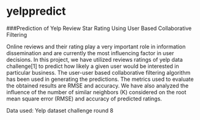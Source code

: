 # yelppredict
###Prediction of Yelp Review Star Rating Using User Based Collaborative Filtering

Online reviews and their rating play a very important role in information dissemination and are currently the most influencing factor in user decisions. 
In this project, we have utilized reviews ratings of yelp data challenge[1] to predict how likely a given user would be interested in 
particular business. The user-user based collaborative filtering algorithm has been used in generating the predictions. 
The metrics used to evaluate the obtained results are RMSE and accuracy. We have also analyzed the influence of the number 
of similar neighbors (K) considered on the root mean square error (RMSE) and accuracy of predicted ratings. 


Data used: Yelp dataset challenge round 8

